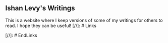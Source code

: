 ## Ishan Levy's Writings

This is a website where I keep versions of some of my writings for others to read. I hope they can be useful!
[//]: # Links

[//]: # EndLinks
